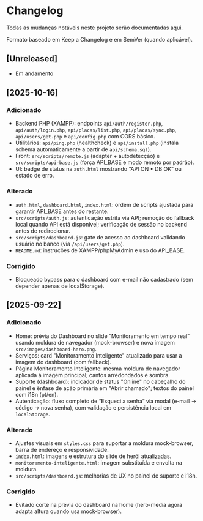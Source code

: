 # Changelog

Todas as mudanças notáveis neste projeto serão documentadas aqui.

Formato baseado em Keep a Changelog e em SemVer (quando aplicável).

## [Unreleased]
- Em andamento

## [2025-10-16]
### Adicionado
- Backend PHP (XAMPP): endpoints `api/auth/register.php`, `api/auth/login.php`, `api/placas/list.php`, `api/placas/sync.php`, `api/users/get.php` e `api/config.php` com CORS básico.
- Utilitários: `api/ping.php` (healthcheck) e `api/install.php` (instala schema automaticamente a partir de `api/schema.sql`).
- Front: `src/scripts/remote.js` (adapter + autodetecção) e `src/scripts/api-base.js` (força API_BASE e modo remoto por padrão).
- UI: badge de status na `auth.html` mostrando “API ON • DB OK” ou estado de erro.

### Alterado
- `auth.html`, `dashboard.html`, `index.html`: ordem de scripts ajustada para garantir API_BASE antes do restante.
- `src/scripts/auth.js`: autenticação estrita via API; remoção do fallback local quando API está disponível; verificação de sessão no backend antes de redirecionar.
- `src/scripts/dashboard.js`: gate de acesso ao dashboard validando usuário no banco (via `/api/users/get.php`).
- `README.md`: instruções de XAMPP/phpMyAdmin e uso do API_BASE.

### Corrigido
- Bloqueado bypass para o dashboard com e-mail não cadastrado (sem depender apenas de localStorage).

## [2025-09-22]
### Adicionado
- Home: prévia do Dashboard no slide “Monitoramento em tempo real” usando moldura de navegador (mock-browser) e nova imagem `src/images/dashboard-hero.png`.
- Serviços: card "Monitoramento Inteligente" atualizado para usar a imagem do dashboard (com fallback).
- Página Monitoramento Inteligente: mesma moldura de navegador aplicada à imagem principal; cantos arredondados e sombra.
- Suporte (dashboard): indicador de status "Online" no cabeçalho do painel e ênfase de ação primária em "Abrir chamado"; textos do painel com i18n (pt/en).
- Autenticação: fluxo completo de “Esqueci a senha” via modal (e-mail → código → nova senha), com validação e persistência local em `localStorage`.

### Alterado
- Ajustes visuais em `styles.css` para suportar a moldura mock-browser, barra de endereço e responsividade.
- `index.html`: imagens e estrutura do slide de herói atualizadas.
- `monitoramento-inteligente.html`: imagem substituída e envolta na moldura.
- `src/scripts/dashboard.js`: melhorias de UX no painel de suporte e i18n.

### Corrigido
- Evitado corte na prévia do dashboard na home (hero-media agora adapta altura quando usa mock-browser).

